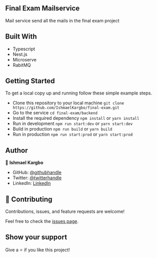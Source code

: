 ## Final Exam Mailservice

Mail service send all the mails in the final exam project

## Built With

- Typescript
- Nest.js
- Microserve
- RabitMQ

## Getting Started

To get a local copy up and running follow these simple example steps.

- Clone this repository to your local machine
  `git clone https://github.com/IshmaelKargbo/final-exam.git`
- Go to the service
  `cd final-exam/backend`
- Install the required dependency
  `npm install` or `yarn install`
- Run in development
  `npm run start:dev` or `yarn start:dev`
- Build in production
  `npm run build` or `yarn build`
- Run in production
  `npm run start:prod` or `yarn start:prod`

## Author

👤 **Ishmael Kargbo**

- GitHub: [@githubhandle](https://github.com/ishmaelkargbo)
- Twitter: [@twitterhandle](https://twitter.com/ishodev)
- LinkedIn: [LinkedIn](https://www.linkedin.com/in/ishmael-kargbo-503660169)

## 🤝 Contributing

Contributions, issues, and feature requests are welcome!

Feel free to check the [issues page](https://github.com/IshmaelKargbo/fix-exam/issues).

## Show your support

Give a ⭐️ if you like this project!
